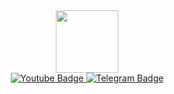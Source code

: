 <div id="header" align="center">
  <img src="https://media.giphy.com/media/YPJ5gi3MZzSjhtQTIk/giphy.gif" width="100"/>
</div>

<div id="badges" align="center">
  <a href="https://www.youtube.com/channel/UCc8befmHDE1MAfAjGrUHfVg">
    <img src="https://img.shields.io/badge/Youtube-red?logo=youtube&logoColor=white&style=for-the-badge" alt="Youtube Badge"/>
  </a>
  <a href="https://t.me/shamil3310">
    <img src="https://img.shields.io/badge/Telegram-blue?logo=telegram&logoColor=white&style=for-the-badge" alt="Telegram Badge"/>
  </a>
</div>

